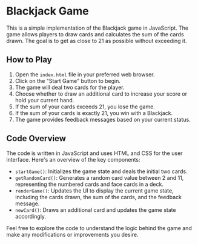 # Blackjack Game

This is a simple implementation of the Blackjack game in JavaScript. The game allows players to draw cards and calculates the sum of the cards drawn. The goal is to get as close to 21 as possible without exceeding it.

## How to Play

1. Open the `index.html` file in your preferred web browser.
2. Click on the "Start Game" button to begin.
3. The game will deal two cards for the player.
4. Choose whether to draw an additional card to increase your score or hold your current hand.
5. If the sum of your cards exceeds 21, you lose the game.
6. If the sum of your cards is exactly 21, you win with a Blackjack.
7. The game provides feedback messages based on your current status.

## Code Overview

The code is written in JavaScript and uses HTML and CSS for the user interface. Here's an overview of the key components:

- `startGame()`: Initializes the game state and deals the initial two cards.
- `getRandomCard()`: Generates a random card value between 2 and 11, representing the numbered cards and face cards in a deck.
- `renderGame()`: Updates the UI to display the current game state, including the cards drawn, the sum of the cards, and the feedback message.
- `newCard()`: Draws an additional card and updates the game state accordingly.

Feel free to explore the code to understand the logic behind the game and make any modifications or improvements you desire.
